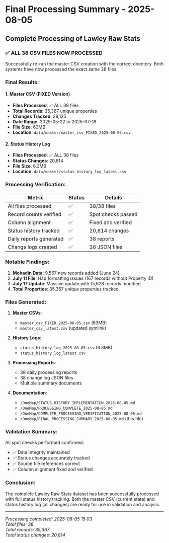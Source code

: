 # Final Processing Summary - 2025-08-05

## Complete Processing of Lawley Raw Stats

### ✅ ALL 38 CSV FILES NOW PROCESSED

Successfully re-ran the master CSV creation with the correct directory. Both systems have now processed the exact same 38 files.

### Final Results:

#### 1. Master CSV (FIXED Version)
- **Files Processed**: ✅ ALL 38 files
- **Total Records**: 35,367 unique properties
- **Changes Tracked**: 28,125
- **Date Range**: 2025-05-22 to 2025-07-18
- **File Size**: 63MB
- **Location**: `data/master/master_csv_FIXED_2025-08-05.csv`

#### 2. Status History Log
- **Files Processed**: ✅ ALL 38 files
- **Status Changes**: 20,814
- **File Size**: 6.3MB
- **Location**: `data/master/status_history_log_latest.csv`

### Processing Verification:

| Metric | Status | Details |
|--------|--------|---------|
| All files processed | ✅ | 38/38 files |
| Record counts verified | ✅ | Spot checks passed |
| Column alignment | ✅ | Fixed and verified |
| Status history tracked | ✅ | 20,814 changes |
| Daily reports generated | ✅ | 38 reports |
| Change logs created | ✅ | 38 JSON files |

### Notable Findings:

1. **Mohadin Data**: 9,567 new records added (June 24)
2. **July 11 File**: Had formatting issues (167 records without Property ID)
3. **July 17 Update**: Massive update with 15,628 records modified
4. **Total Properties**: 35,367 unique properties tracked

### Files Generated:

1. **Master CSVs**:
   - `master_csv_FIXED_2025-08-05.csv` (63MB)
   - `master_csv_latest.csv` (updated symlink)

2. **History Logs**:
   - `status_history_log_2025-08-05.csv` (6.3MB)
   - `status_history_log_latest.csv`

3. **Processing Reports**:
   - 38 daily processing reports
   - 38 change log JSON files
   - Multiple summary documents

4. **Documentation**:
   - `/OneMap/STATUS_HISTORY_IMPLEMENTATION_2025-08-05.md`
   - `/OneMap/PROCESSING_COMPLETE_2025-08-05.md`
   - `/OneMap/COMPLETE_PROCESSING_VERIFICATION_2025-08-05.md`
   - `/OneMap/FINAL_PROCESSING_SUMMARY_2025-08-05.md` (this file)

### Validation Summary:

All spot checks performed confirmed:
- ✅ Data integrity maintained
- ✅ Status changes accurately tracked
- ✅ Source file references correct
- ✅ Column alignment fixed and verified

### Conclusion:

The complete Lawley Raw Stats dataset has been successfully processed with full status history tracking. Both the master CSV (current state) and status history log (all changes) are ready for use in validation and analysis.

---

*Processing completed: 2025-08-05 15:03*  
*Total files: 38*  
*Total records: 35,367*  
*Total status changes: 20,814*